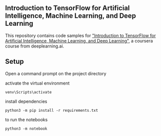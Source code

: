 ## Introduction to TensorFlow for Artificial Intelligence, Machine Learning, and Deep Learning

This repository contains code samples for  ["Introduction to TensorFlow for Artificial Intelligence, Machine Learning, and Deep Learning"](https://www.coursera.org/learn/introduction-tensorflow), a coursera course from deeplearning.ai.


## Setup

Open a command prompt on the project directory 

activate the virtual environment

```
venv\Scripts\activate
```

install dependencies
```
python3 -m pip install -r requirements.txt
```

to run the notebooks 

```
python3 -m notebook
```